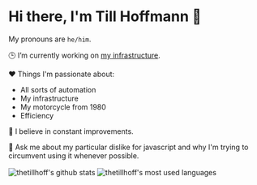 # Hi there, I'm Till Hoffmann 👋

My pronouns are `he/him`.

🕒 I’m currently working on [my infrastructure](https://github.com/thetillhoff/infra).

❤️ Things I'm passionate about:
- All sorts of automation
- My infrastructure
- My motorcycle from 1980
- Efficiency

🌱 I believe in constant improvements.

💬 Ask me about my particular dislike for javascript and why I'm trying to circumvent using it whenever possible.

<img align="center" src="https://github-readme-stats.vercel.app/api?username=thetillhoff&show_icons=true&include_all_commits=true&theme=material-palenight" alt="thetillhoff's github stats" />
<img align="center" src="https://github-readme-stats.vercel.app/api/top-langs/?username=thetillhoff&layout=compact&theme=material-palenight&exclude_repo=juhoff-bueroservice.de,rahoff.enforge.de" alt="thetillhoff's most used languages" />

